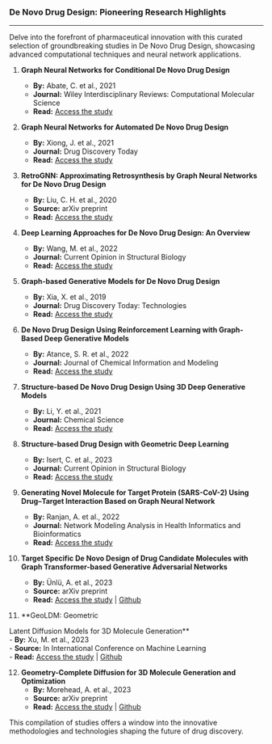 ### **De Novo Drug Design: Pioneering Research Highlights**
---

Delve into the forefront of pharmaceutical innovation with this curated selection of groundbreaking studies in De Novo Drug Design, showcasing advanced computational techniques and neural network applications.

1. **Graph Neural Networks for Conditional De Novo Drug Design**  
   - **By:** Abate, C. et al., 2021  
   - **Journal:** Wiley Interdisciplinary Reviews: Computational Molecular Science  
   - **Read:** [Access the study](https://wires.onlinelibrary.wiley.com/doi/abs/10.1002/wcms.1651)

2. **Graph Neural Networks for Automated De Novo Drug Design**  
   - **By:** Xiong, J. et al., 2021  
   - **Journal:** Drug Discovery Today  
   - **Read:** [Access the study](https://www.sciencedirect.com/science/article/pii/S1359644621000787?casa_token=1rUxB10vLBYAAAAA:ghl9u6AF7A0lB2yN_zLmhUgNXDV2rUzk_YTpHztKQ0SV9vQDDQeH1M7DRCtV0cfHyWsENOVjIPrR)

3. **RetroGNN: Approximating Retrosynthesis by Graph Neural Networks for De Novo Drug Design**  
   - **By:** Liu, C. H. et al., 2020  
   - **Source:** arXiv preprint  
   - **Read:** [Access the study](https://www.sciencedirect.com/science/article/pii/S1359644621000799?casa_token=1rUxB10vLBYAAAAA:ghl9u6AF7A0lB2yN_zLmhUgNXDV2rUzk_YTpHztKQ0SV9vQDDQeH1M7DRCtV0cfHyWsENOVjIPrR)

4. **Deep Learning Approaches for De Novo Drug Design: An Overview**  
   - **By:** Wang, M. et al., 2022  
   - **Journal:** Current Opinion in Structural Biology  
   - **Read:** [Access the study](https://www.sciencedirect.com/science/article/pii/S0959440X21001433)

5. **Graph-based Generative Models for De Novo Drug Design**  
   - **By:** Xia, X. et al., 2019  
   - **Journal:** Drug Discovery Today: Technologies  
   - **Read:** [Access the study](https://www.sciencedirect.com/science/article/pii/S1740674920300251)

6. **De Novo Drug Design Using Reinforcement Learning with Graph-Based Deep Generative Models**  
   - **By:** Atance, S. R. et al., 2022  
   - **Journal:** Journal of Chemical Information and Modeling  
   - **Read:** [Access the study](https://pubs.acs.org/doi/full/10.1021/acs.jcim.2c00838)

7. **Structure-based De Novo Drug Design Using 3D Deep Generative Models**  
   - **By:** Li, Y. et al., 2021  
   - **Journal:** Chemical Science  
   - **Read:** [Access the study](https://pubs.rsc.org/en/content/articlehtml/2021/sc/d1sc04444c)

8. **Structure-based Drug Design with Geometric Deep Learning**  
   - **By:** Isert, C. et al., 2023  
   - **Journal:** Current Opinion in Structural Biology  
   - **Read:** [Access the study](https://www.sciencedirect.com/science/article/pii/S0959440X23000222)

9. **Generating Novel Molecule for Target Protein (SARS-CoV-2) Using Drug–Target Interaction Based on Graph Neural Network**  
   - **By:** Ranjan, A. et al., 2022  
   - **Journal:** Network Modeling Analysis in Health Informatics and Bioinformatics  
   - **Read:** [Access the study](https://link.springer.com/article/10.1007/s13721-021-00351-1)

10. **Target Specific De Novo Design of Drug Candidate Molecules with Graph Transformer-based Generative Adversarial Networks**  
    - **By:** Ünlü, A. et al., 2023  
    - **Source:** arXiv preprint  
    - **Read:** [Access the study](https://arxiv.org/pdf/2302.07868v5.pdf) | [Github](https://github.com/hubiodatalab/druggen)

11. **GeoLDM: Geometric

 Latent Diffusion Models for 3D Molecule Generation**  
    - **By:** Xu, M. et al., 2023  
    - **Source:** In International Conference on Machine Learning  
    - **Read:** [Access the study](https://arxiv.org/pdf/2305.01140v1.pdf) | [Github](https://github.com/minkaixu/geoldm)

12. **Geometry-Complete Diffusion for 3D Molecule Generation and Optimization**  
    - **By:** Morehead, A. et al., 2023  
    - **Source:** arXiv preprint  
    - **Read:** [Access the study](https://arxiv.org/pdf/2302.04313v5.pdf) | [Github](https://github.com/bioinfomachinelearning/bio-diffusion)

This compilation of studies offers a window into the innovative methodologies and technologies shaping the future of drug discovery.